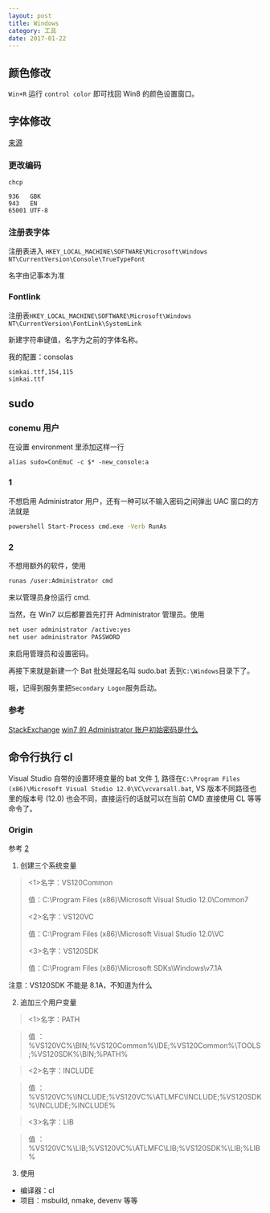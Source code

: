 ```yaml
---
layout: post
title: Windows
category: 工具
date: 2017-01-22
---
```


## 颜色修改
`Win+R` 运行 `control color` 即可找回 Win8 的颜色设置窗口。

## 字体修改

[来源](http://www.cnblogs.com/RhinoC/p/4470338.html)

### 更改编码
`chcp `

```
936   GBK
943   EN
65001 UTF-8
```

### 注册表字体
注册表进入
`HKEY_LOCAL_MACHINE\SOFTWARE\Microsoft\Windows NT\CurrentVersion\Console\TrueTypeFont`

名字由记事本为准

### Fontlink
注册表`HKEY_LOCAL_MACHINE\SOFTWARE\Microsoft\Windows NT\CurrentVersion\FontLink\SystemLink`

新建字符串键值，名字为之前的字体名称。

我的配置：consolas

```
simkai.ttf,154,115
simkai.ttf
```

## sudo

### conemu 用户
在设置 environment 里添加这样一行

```
alias sudo=ConEmuC -c $* -new_console:a
```

### 1
不想启用 Administrator 用户，还有一种可以不输入密码之间弹出 UAC 窗口的方法就是

```sh
powershell Start-Process cmd.exe -Verb RunAs
```

### 2
不想用额外的软件，使用

```sh
runas /user:Administrator cmd
```

来以管理员身份运行 cmd.

当然，在 Win7 以后都要首先打开 Administrator 管理员。使用

```sh
net user administrator /active:yes
net user administrator PASSWORD
```

来启用管理员和设置密码。

再接下来就是新建一个 Bat 批处理起名叫 sudo.bat 丢到`C:\Windows`目录下了。

哦，记得到服务里把`Secondary Logon`服务启动。

### 参考
[StackExchange](http://superuser.com/questions/42537/is-there-any-sudo-command-for-windows)
[win7 的 Administrator 账户初始密码是什么](http://bbs.csdn.net/topics/340029153)

## 命令行执行 cl

Visual Studio
自带的设置环境变量的 bat 文件 [1](https://msdn.microsoft.com/en-us/library/f2ccy3wt.aspx), 路径在`C:\Program Files (x86)\Microsoft Visual Studio 12.0\VC\vcvarsall.bat`, VS 版本不同路径也里的版本号 (12.0) 也会不同，直接运行的话就可以在当前 CMD 直接使用 CL 等等命令了。


### Origin

参考 [2](http://www.cnblogs.com/akira90/archive/2013/01/02/2842571.html)

1. 创建三个系统变量

>    <1>名字：VS120Common
>
>    值：C:\Program Files (x86)\Microsoft Visual Studio 12.0\Common7
>
>    <2>名字：VS120VC
>
>    值：C:\Program Files (x86)\Microsoft Visual Studio 12.0\VC
>
>    <3>名字：VS120SDK
>
>    值：C:\Program Files (x86)\Microsoft SDKs\Windows\v7.1A

注意：VS120SDK 不能是 8.1A，不知道为什么

2. 追加三个用户变量


>    <1>名字：PATH

>    值 ：%VS120VC%\BIN;%VS120Common%\IDE;%VS120Common%\TOOLS;%VS120SDK%\BIN;%PATH%

>    <2>名字：INCLUDE

>    值 ：%VS120VC%\INCLUDE;%VS120VC%\ATLMFC\INCLUDE;%VS120SDK%\INCLUDE;%INCLUDE%

>    <3>名字：LIB

>    值 ：%VS120VC%\LIB;%VS120VC%\ATLMFC\LIB;%VS120SDK%\LIB;%LIB%

3. 使用

* 编译器：cl
* 项目：msbuild, nmake, devenv 等等
